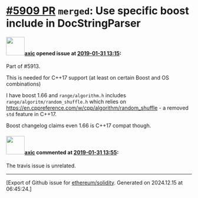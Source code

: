 # [\#5909 PR](https://github.com/ethereum/solidity/pull/5909) `merged`: Use specific boost include in DocStringParser

#### <img src="https://avatars.githubusercontent.com/u/20340?v=4" width="50">[axic](https://github.com/axic) opened issue at [2019-01-31 13:15](https://github.com/ethereum/solidity/pull/5909):

Part of #5913.

This is needed for C++17 support (at least on certain Boost and OS combinations)

I have boost 1.66 and `range/algorithm.h` includes `range/algoritm/random_shuffle.h` which relies on https://en.cppreference.com/w/cpp/algorithm/random_shuffle - a removed `std` feature in C++17.

Boost changelog claims even 1.66 is C++17 compat though.

#### <img src="https://avatars.githubusercontent.com/u/20340?v=4" width="50">[axic](https://github.com/axic) commented at [2019-01-31 13:55](https://github.com/ethereum/solidity/pull/5909#issuecomment-459352262):

The travis issue is unrelated.


-------------------------------------------------------------------------------



[Export of Github issue for [ethereum/solidity](https://github.com/ethereum/solidity). Generated on 2024.12.15 at 06:45:24.]
